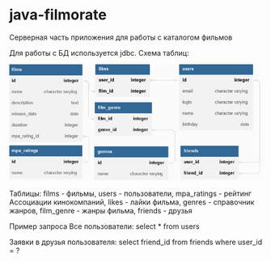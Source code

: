 # java-filmorate

Серверная часть приложения для работы с каталогом фильмов 

Для работы с БД используется jdbc. 
Схема таблиц:

![ER -диаграмма таблиц хранилища](/filmorate-DB%20diagram.png)

Таблицы:
films - фильмы,
users - пользователи,
mpa_ratings - рейтинг Ассоциации кинокомпаний,
likes - лайки фильма,
genres - справочник жанров,
film_genre - жанры фильма,
friends - друзья

Пример запроса
Все пользователи:
select * from users

Заявки в друзья пользователя:
select friend_id from friends where user_id = ?